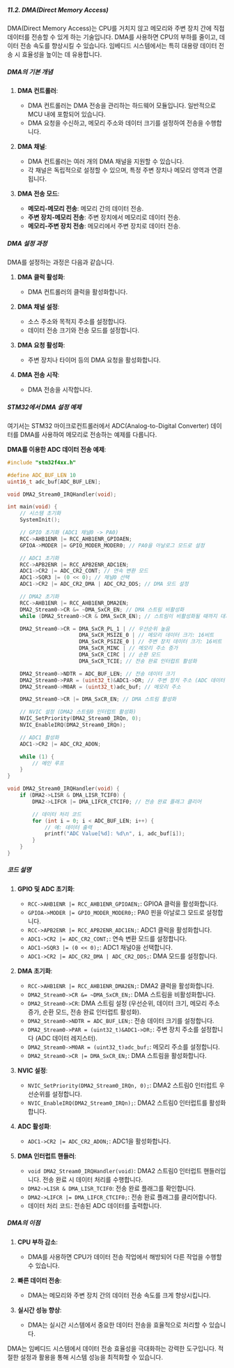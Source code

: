##### 11.2. DMA(Direct Memory Access)

DMA(Direct Memory Access)는 CPU를 거치지 않고 메모리와 주변 장치 간에 직접 데이터를 전송할 수 있게 하는 기술입니다. DMA를 사용하면 CPU의 부하를 줄이고, 데이터 전송 속도를 향상시킬 수 있습니다. 임베디드 시스템에서는 특히 대용량 데이터 전송 시 효율성을 높이는 데 유용합니다.

##### DMA의 기본 개념

1. **DMA 컨트롤러**:
   - DMA 컨트롤러는 DMA 전송을 관리하는 하드웨어 모듈입니다. 일반적으로 MCU 내에 포함되어 있습니다.
   - DMA 요청을 수신하고, 메모리 주소와 데이터 크기를 설정하여 전송을 수행합니다.

2. **DMA 채널**:
   - DMA 컨트롤러는 여러 개의 DMA 채널을 지원할 수 있습니다.
   - 각 채널은 독립적으로 설정할 수 있으며, 특정 주변 장치나 메모리 영역과 연결됩니다.

3. **DMA 전송 모드**:
   - **메모리-메모리 전송**: 메모리 간의 데이터 전송.
   - **주변 장치-메모리 전송**: 주변 장치에서 메모리로 데이터 전송.
   - **메모리-주변 장치 전송**: 메모리에서 주변 장치로 데이터 전송.

##### DMA 설정 과정

DMA를 설정하는 과정은 다음과 같습니다.

1. **DMA 클럭 활성화**:
   - DMA 컨트롤러의 클럭을 활성화합니다.

2. **DMA 채널 설정**:
   - 소스 주소와 목적지 주소를 설정합니다.
   - 데이터 전송 크기와 전송 모드를 설정합니다.

3. **DMA 요청 활성화**:
   - 주변 장치나 타이머 등의 DMA 요청을 활성화합니다.

4. **DMA 전송 시작**:
   - DMA 전송을 시작합니다.

##### STM32에서 DMA 설정 예제

여기서는 STM32 마이크로컨트롤러에서 ADC(Analog-to-Digital Converter) 데이터를 DMA를 사용하여 메모리로 전송하는 예제를 다룹니다.

**DMA를 이용한 ADC 데이터 전송 예제**:
```c
#include "stm32f4xx.h"

#define ADC_BUF_LEN 10
uint16_t adc_buf[ADC_BUF_LEN];

void DMA2_Stream0_IRQHandler(void);

int main(void) {
    // 시스템 초기화
    SystemInit();

    // GPIO 초기화 (ADC1 채널0 -> PA0)
    RCC->AHB1ENR |= RCC_AHB1ENR_GPIOAEN;
    GPIOA->MODER |= GPIO_MODER_MODER0; // PA0을 아날로그 모드로 설정

    // ADC1 초기화
    RCC->APB2ENR |= RCC_APB2ENR_ADC1EN;
    ADC1->CR2 |= ADC_CR2_CONT; // 연속 변환 모드
    ADC1->SQR3 |= (0 << 0); // 채널0 선택
    ADC1->CR2 |= ADC_CR2_DMA | ADC_CR2_DDS; // DMA 모드 설정

    // DMA2 초기화
    RCC->AHB1ENR |= RCC_AHB1ENR_DMA2EN;
    DMA2_Stream0->CR &= ~DMA_SxCR_EN; // DMA 스트림 비활성화
    while (DMA2_Stream0->CR & DMA_SxCR_EN); // 스트림이 비활성화될 때까지 대기

    DMA2_Stream0->CR = DMA_SxCR_PL_1 | // 우선순위 높음
                       DMA_SxCR_MSIZE_0 | // 메모리 데이터 크기: 16비트
                       DMA_SxCR_PSIZE_0 | // 주변 장치 데이터 크기: 16비트
                       DMA_SxCR_MINC | // 메모리 주소 증가
                       DMA_SxCR_CIRC | // 순환 모드
                       DMA_SxCR_TCIE; // 전송 완료 인터럽트 활성화

    DMA2_Stream0->NDTR = ADC_BUF_LEN; // 전송 데이터 크기
    DMA2_Stream0->PAR = (uint32_t)&ADC1->DR; // 주변 장치 주소 (ADC 데이터 레지스터)
    DMA2_Stream0->M0AR = (uint32_t)adc_buf; // 메모리 주소

    DMA2_Stream0->CR |= DMA_SxCR_EN; // DMA 스트림 활성화

    // NVIC 설정 (DMA2 스트림0 인터럽트 활성화)
    NVIC_SetPriority(DMA2_Stream0_IRQn, 0);
    NVIC_EnableIRQ(DMA2_Stream0_IRQn);

    // ADC1 활성화
    ADC1->CR2 |= ADC_CR2_ADON;

    while (1) {
        // 메인 루프
    }
}

void DMA2_Stream0_IRQHandler(void) {
    if (DMA2->LISR & DMA_LISR_TCIF0) {
        DMA2->LIFCR |= DMA_LIFCR_CTCIF0; // 전송 완료 플래그 클리어

        // 데이터 처리 코드
        for (int i = 0; i < ADC_BUF_LEN; i++) {
            // 예: 데이터 출력
            printf("ADC Value[%d]: %d\n", i, adc_buf[i]);
        }
    }
}
```

##### 코드 설명

1. **GPIO 및 ADC 초기화**:
   - `RCC->AHB1ENR |= RCC_AHB1ENR_GPIOAEN;`: GPIOA 클럭을 활성화합니다.
   - `GPIOA->MODER |= GPIO_MODER_MODER0;`: PA0 핀을 아날로그 모드로 설정합니다.
   - `RCC->APB2ENR |= RCC_APB2ENR_ADC1EN;`: ADC1 클럭을 활성화합니다.
   - `ADC1->CR2 |= ADC_CR2_CONT;`: 연속 변환 모드를 설정합니다.
   - `ADC1->SQR3 |= (0 << 0);`: ADC1 채널0을 선택합니다.
   - `ADC1->CR2 |= ADC_CR2_DMA | ADC_CR2_DDS;`: DMA 모드를 설정합니다.

2. **DMA 초기화**:
   - `RCC->AHB1ENR |= RCC_AHB1ENR_DMA2EN;`: DMA2 클럭을 활성화합니다.
   - `DMA2_Stream0->CR &= ~DMA_SxCR_EN;`: DMA 스트림을 비활성화합니다.
   - `DMA2_Stream0->CR`: DMA 스트림 설정 (우선순위, 데이터 크기, 메모리 주소 증가, 순환 모드, 전송 완료 인터럽트 활성화).
   - `DMA2_Stream0->NDTR = ADC_BUF_LEN;`: 전송 데이터 크기를 설정합니다.
   - `DMA2_Stream0->PAR = (uint32_t)&ADC1->DR;`: 주변 장치 주소를 설정합니다 (ADC 데이터 레지스터).
   - `DMA2_Stream0->M0AR = (uint32_t)adc_buf;`: 메모리 주소를 설정합니다.
   - `DMA2_Stream0->CR |= DMA_SxCR_EN;`: DMA 스트림을 활성화합니다.

3. **NVIC 설정**:
   - `NVIC_SetPriority(DMA2_Stream0_IRQn, 0);`: DMA2 스트림0 인터럽트 우선순위를 설정합니다.
   - `NVIC_EnableIRQ(DMA2_Stream0_IRQn);`: DMA2 스트림0 인터럽트를 활성화합니다.

4. **ADC 활성화**:
   - `ADC1->CR2 |= ADC_CR2_ADON;`: ADC1을 활성화합니다.

5. **DMA 인터럽트 핸들러**:
   - `void DMA2_Stream0_IRQHandler(void)`: DMA2 스트림0 인터럽트 핸들러입니다. 전송 완료 시 데이터 처리를 수행합니다.
   - `DMA2->LISR & DMA_LISR_TCIF0`: 전송 완료 플래그를 확인합니다.
   - `DMA2->LIFCR |= DMA_LIFCR_CTCIF0;`: 전송 완료 플래그를 클리어합니다.
   - 데이터 처리 코드: 전송된 ADC 데이터를 출력합니다.

##### DMA의 이점

1. **CPU 부하 감소**:
   - DMA를 사용하면 CPU가 데이터 전송 작업에서 해방되어 다른 작업을 수행할 수 있습니다.

2. **빠른 데이터 전송**:
   - DMA는 메모리와 주변 장치 간의 데이터 전송 속도를 크게 향상시킵니다.

3. **실시간 성능 향상**:
   - DMA는 실시간 시스템에서 중요한 데이터 전송을 효율적으로 처리할 수 있습니다.

DMA는 임베디드 시스템에서 데이터 전송 효율성을 극대화하는 강력한 도구입니다. 적절한 설정과 활용을 통해 시스템 성능을 최적화할 수 있습니다.

